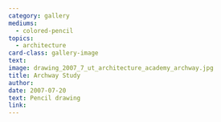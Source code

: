 ```yaml
---
category: gallery
mediums:
  - colored-pencil
topics:
  - architecture
card-class: gallery-image
text:
image: drawing_2007_7_ut_architecture_academy_archway.jpg
title: Archway Study
author:
date: 2007-07-20
text: Pencil drawing
link:
---
```

